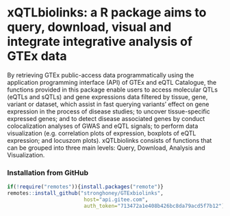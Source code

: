 # xQTLbiolinks: a R package aims to query, download, visual and integrate integrative analysis of GTEx data

By retrieving GTEx public-access data programmatically using the application programming interface (API) of GTEx and eQTL Catalogue, the functions provided in this package enable users to access molecular QTLs (eQTLs and sQTLs) and gene expressions data filtered by tissue, gene, variant or dataset, which assist in fast querying variants’ effect on gene expression in the process of disease studies; to uncover tissue-specific expressed genes; and to detect disease associated genes by conduct colocalization analyses of GWAS and eQTL signals; to perform data visualization (e.g. correlation plots of expression, boxplots of eQTL expression; and locuszom plots). xQTLbiolinks consists of functions that can be grouped into three main levels: Query, Download, Analysis and Visualization.

### Installation from GitHub

``` r
if(!require("remotes")){install.packages("remote")}
remotes::install_github("stronghoney/GTExbiolinks", 
                         host="api.gitee.com", 
                         auth_token="713472a1e408b426bc8da79acd5f7b12")
```
